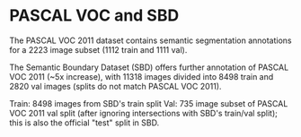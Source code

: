 # PASCAL VOC and SBD

The PASCAL VOC 2011 dataset contains semantic segmentation annotations for a 2223 image subset (1112 train and 1111 val).

The Semantic Boundary Dataset (SBD) offers further annotation of PASCAL VOC 2011 (~5x increase), with 11318 images divided into 8498 train and 2820 val images (splits do not match PASCAL VOC 2011).

Train: 8498 images from SBD's train split
Val: 735 image subset of PASCAL VOC 2011 val split (after ignoring intersections with SBD's train/val split); this is also the official "test" split in SBD.